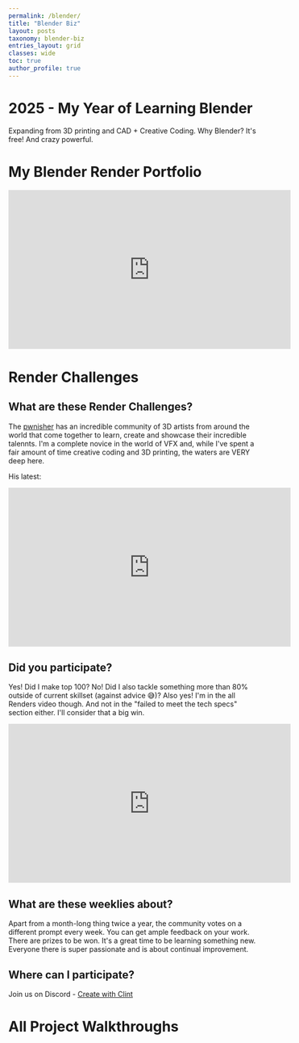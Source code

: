 ```yaml
---
permalink: /blender/
title: "Blender Biz"
layout: posts
taxonomy: blender-biz
entries_layout: grid
classes: wide
toc: true
author_profile: true
---
```

# 2025 - My Year of Learning Blender
Expanding from 3D printing and CAD + Creative Coding.
Why Blender? It's free! And crazy powerful.

<!-- ## My Blender Render Learning Journey
### Roadmap of skills to build
    - Modelling
      - Low-poly modelling
      - Hard Surface Modelling
      - Sculpting
        - Retopology
    - Animation
      - Rigging
      - Key-frame Animation
    - Sims
      - Rigid Bodies
      - Hair Sims
      - Cloth Sims
      - Soft Body Sims
      - Smoke Sims
      - Fluid Sims
    - Lighting and Rendering
      - Lighting placement
      - Atmospheric effects
      - HDRIs
    - Materials and Textures
      - Blender Materials
      - Image Textures
      - UV-Unwrapping
      - Texture Painting
      - Procedural Textures
    - Tools
      - Curve Deform
    - Automation
      - Geometry Nodes
      - Scripting?
      - 
### Courses

- [x] Grant Abbit's [Complete Blender Creator: 3D Modelling on Udemy](https://www.udemy.com/course/blendertutorial/?couponCode=KEEPLEARNING)
- [ ] Grant Abbit's [Blender Character Creator for Video Games](https://www.gamedev.tv/courses/blender4-character-creator/)
- [ ] CGBoost's [Ultimate CG Boost Blender Bundle](https://www.cgboost.com/bundle/ultimate-cg-boost-blender-bundle) -->

# My Blender Render Portfolio
<iframe width="560" height="315" src="https://www.youtube.com/embed/videoseries?si=i0FT0eVlN4MOCoIg&amp;list=PLFQlXhwnTBUH5xrEaxldpxePuZW2Wumyi" title="YouTube video player" frameborder="0" allow="accelerometer; autoplay; clipboard-write; encrypted-media; gyroscope; picture-in-picture; web-share" referrerpolicy="strict-origin-when-cross-origin" allowfullscreen></iframe>

# Render Challenges
## What are these Render Challenges?
The [pwnisher](https://www.youtube.com/channel/UCWIfzAYHyNSyHmT2AO-54yg) has an incredible community of 3D artists from around the world that come together to learn, create and showcase their incredible talennts. I'm a complete novice in the world of VFX and, while I've spent a fair amount of time creative coding and 3D printing, the waters are VERY deep here.

His latest:
<iframe width="560" height="315" src="https://www.youtube.com/embed/1Kt8-851Lys?si=W1dZ2ITXUN5IEsC2" title="YouTube video player" frameborder="0" allow="accelerometer; autoplay; clipboard-write; encrypted-media; gyroscope; picture-in-picture; web-share" referrerpolicy="strict-origin-when-cross-origin" allowfullscreen></iframe>

## Did you participate?
Yes! Did I make top 100? No! Did I also tackle something more than 80% outside of current skillset (against advice 😅)? Also yes! I'm in the all Renders video though. And not in the "failed to meet the tech specs" section either. I'll consider that a big win.

<iframe width="560" height="315" src="https://www.youtube.com/embed/E0GvmzhL6Do?si=0Mixnm5_eroBCeLN&amp;start=6424" title="YouTube video player" frameborder="0" allow="accelerometer; autoplay; clipboard-write; encrypted-media; gyroscope; picture-in-picture; web-share" referrerpolicy="strict-origin-when-cross-origin" allowfullscreen></iframe>

## What are these weeklies about?
Apart from a month-long thing twice a year, the community votes on a different prompt every week. You can get ample feedback on your work. There are prizes to be won. It's a great time to be learning something new. Everyone there is super passionate and is about continual improvement.

## Where can I participate?
Join us on Discord - [Create with Clint](https://www.youtube.com/redirect?event=channel_description&redir_token=QUFFLUhqbjdmcGhJb0JMM3BSc1dvc2JwMWdaT0VGdF9QUXxBQ3Jtc0trVGNmZ0FWSjZRcHFLb3h1M1pheUdfWWx6SnNsajJ1djJEQUx2YWI3bGg2YkVJU29oU05uS0VJZE1hVjJCTkh0dkZPV05aanItVE9TaXo4SDAxazdheC12OUdKanEwYU56R3RDT0xEbTN0ZFRscUYzWQ&q=https%3A%2F%2Fdiscord.gg%2FuqTcJDy)

# All Project Walkthroughs

